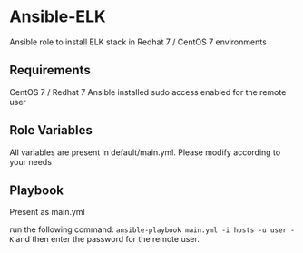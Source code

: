 Ansible-ELK
=========

Ansible role to install ELK stack in Redhat 7 / CentOS 7 environments

Requirements
------------

CentOS 7 / Redhat 7
Ansible installed
sudo access enabled for the remote user

Role Variables
--------------

All variables are present in default/main.yml.
Please modify according to your needs


Playbook
----------------

Present as main.yml 

run the following command: 
``` ansible-playbook main.yml -i hosts -u user -K ```
and then enter the password for the remote user.

